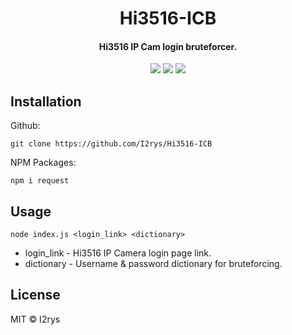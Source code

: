 <h1 align="center">Hi3516-ICB</h1>
<h4 align="center">Hi3516 IP Cam login bruteforcer.
</h4>
<p align="center">
	<a href="https://github.com/I2rys/Hi3516-ICB/blob/main/LICENSE"><img src="https://img.shields.io/github/license/I2rys/Hi3516-ICB?style=flat-square"></img></a>
	<a href="https://github.com/I2rys/Hi3516-ICB/issues"><img src="https://img.shields.io/github/issues/I2rys/Hi3516-ICB.svg"></img></a>
	<a href="https://nodejs.org/"><img src="https://img.shields.io/badge/-Nodejs-green?style=flat-square&logo=Node.js"></img></a>
</p>


## Installation
Github:

    git clone https://github.com/I2rys/Hi3516-ICB

NPM Packages:

    npm i request
    
## Usage

    node index.js <login_link> <dictionary>

+ login_link - Hi3516 IP Camera login page link.
+ dictionary - Username & password dictionary for bruteforcing.

## License
MIT © I2rys
